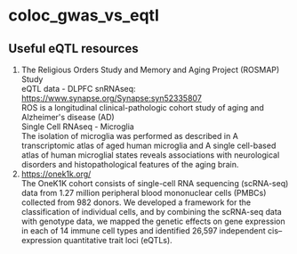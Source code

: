 # coloc_gwas_vs_eqtl

## Useful eQTL resources
1. The Religious Orders Study and Memory and Aging Project (ROSMAP) Study <br>
   eQTL data - DLPFC snRNAseq: https://www.synapse.org/Synapse:syn52335807 <br>
ROS is a longitudinal clinical-pathologic cohort study of aging and Alzheimer's disease (AD) <br>
Single Cell RNAseq - Microglia <br>
The isolation of microglia was performed as described in A transcriptomic atlas of aged human microglia and A single cell-based atlas of human microglial states reveals associations with neurological disorders and histopathological features of the aging brain.
2. https://onek1k.org/ <br>
The OneK1K cohort consists of single-cell RNA sequencing (scRNA-seq) data from 1.27 million peripheral blood mononuclear cells (PMBCs) collected from 982 donors. We developed a framework for the classification of individual cells, and by combining the scRNA-seq data with genotype data, we mapped the genetic effects on gene expression in each of 14 immune cell types and identified 26,597 independent cis–expression quantitative trait loci (eQTLs).
